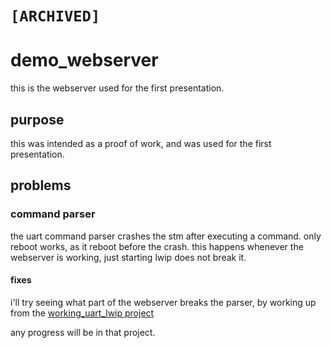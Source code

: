 # `[ARCHIVED]`
# demo_webserver

this is the webserver used for the first presentation.

## purpose

this was intended as a proof of work, and was used for the first presentation.

## problems
### command parser
the uart command parser crashes the stm after executing a command. only reboot works, as it reboot before the crash. this happens whenever the webserver is working, just starting lwip does not break it.
#### fixes
i'll try seeing what part of the webserver breaks the parser, by working up from the [working_uart_lwip project](https://github.com/valentin-veluppillai/diplomprojekt/tree/master/software/f7/working_uart_lwip)

any progress will be in that project.
